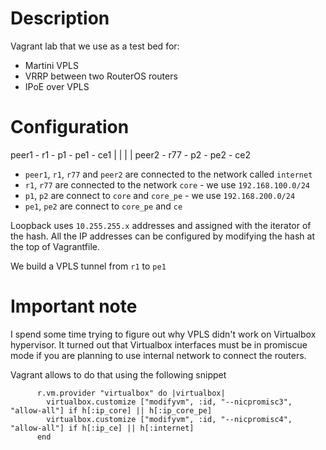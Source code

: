 # Description

Vagrant lab that we use as a test bed for:

* Martini VPLS
* VRRP between two RouterOS routers
* IPoE over VPLS

# Configuration

peer1 - r1  - p1 - pe1 - ce1
      |     |    |     |
peer2 - r77 - p2 - pe2 - ce2

* `peer1`, `r1`, `r77` and `peer2` are connected to the network called `internet`
* `r1`, `r77` are connected to the network `core` - we use `192.168.100.0/24`
* `p1`, `p2` are connect to `core` and `core_pe` - we use `192.168.200.0/24`
* `pe1`, `pe2` are connect to `core_pe` and `ce`

Loopback uses `10.255.255.x` addresses and assigned with the iterator of the hash.
All the IP addresses can be configured by modifying the hash at the top of Vagrantfile.

We build a VPLS tunnel from `r1` to `pe1`

# Important note

I spend some time trying to figure out why VPLS didn't work on Virtualbox
hypervisor. It turned out that Virtualbox interfaces must be in promiscue mode
if you are planning to use internal network to connect the routers.

Vagrant allows to do that using the following snippet

```
      r.vm.provider "virtualbox" do |virtualbox|
        virtualbox.customize ["modifyvm", :id, "--nicpromisc3", "allow-all"] if h[:ip_core] || h[:ip_core_pe]
        virtualbox.customize ["modifyvm", :id, "--nicpromisc4", "allow-all"] if h[:ip_ce] || h[:internet]
      end
```

